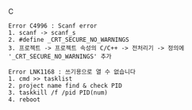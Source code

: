 C

    Error C4996 : Scanf error
    1. scanf -> scanf_s
    2. #define _CRT_SECURE_NO_WARNINGS
    3. 프로젝트 -> 프로젝트 속성의 C/C++ -> 전처리기 -> 정의에 '_CRT_SECURE_NO_WARNINGS' 추가

    Error LNK1168 : 쓰기용으로 열 수 없습니다
    1. cmd >> tasklist
    2. project name find & check PID
    3. taskkill /f /pid PID(num)
    4. reboot
